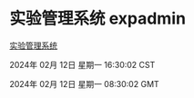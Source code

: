 # 实验管理系统 expadmin
[实验管理系统](http://219.139.197.67:56808/expadmin-782313d2-e1b1-4ea7-932e-3a55e6a1a4d0/)

2024年 02月 12日 星期一 16:30:02 CST

2024年 02月 12日 星期一 08:30:02 GMT
